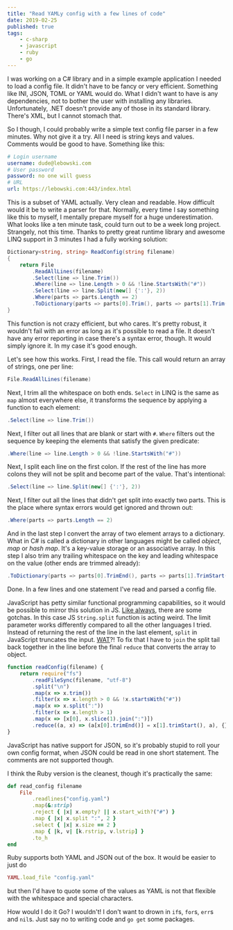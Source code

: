 ```yaml
---
title: "Read YAMLy config with a few lines of code"
date: 2019-02-25
published: true
tags:
    - c-sharp
    - javascript
    - ruby
    - go
---
```


I was working on a C# library and in a simple example application I needed to load a config file. It didn't have to be fancy or very efficient. Something like INI, JSON, TOML or YAML would do. What I didn't want to have is any dependencies, not to bother the user with installing any libraries. Unfortunately, .NET doesn't provide any of those in its standard library. There's XML, but I cannot stomach that.

So I though, I could probably write a simple text config file parser in a few minutes. Why not give it a try. All I need is string keys and values. Comments would be good to have. Something like this:

```yaml
# Login username
username: dude@lebowski.com
# User password
password: no one will guess
# URL
url: https://lebowski.com:443/index.html
```

This is a subset of YAML actually. Very clean and readable. How difficult would it be to write a parser for that. Normally, every time I say something like this to myself, I mentally prepare myself for a huge underestimation. What looks like a ten minute task, could turn out to be a week long project. Strangely, not this time. Thanks to pretty great runtime library and awesome LINQ support in 3 minutes I had a fully working solution:

```c#
Dictionary<string, string> ReadConfig(string filename)
{
    return File
        .ReadAllLines(filename)
        .Select(line => line.Trim())
        .Where(line => line.Length > 0 && !line.StartsWith("#"))
        .Select(line => line.Split(new[] {':'}, 2))
        .Where(parts => parts.Length == 2)
        .ToDictionary(parts => parts[0].Trim(), parts => parts[1].Trim());
}
```

This function is not crazy efficient, but who cares. It's pretty robust, it wouldn't fail with an error as long as it's possible to read a file. It doesn't have any error reporting in case there's a syntax error, though. It would simply ignore it. In my case it's good enough.

Let's see how this works. First, I read the file. This call would return an array of strings, one per line:

```c#
File.ReadAllLines(filename)
```

Next, I trim all the whitespace on both ends. `Select` in LINQ is the same as `map` almost everywhere else, it transforms the sequence by applying a function to each element:

```c#
.Select(line => line.Trim())
```

Next, I filter out all lines that are blank or start with `#`. `Where` filters out the sequence by keeping the elements that satisfy the given predicate:

```c#
.Where(line => line.Length > 0 && !line.StartsWith("#"))
```

Next, I split each line on the first colon. If the rest of the line has more colons they will not be split and become part of the value. That's intentional:

```c#
.Select(line => line.Split(new[] {':'}, 2))
```

Next, I filter out all the lines that didn't get split into exactly two parts. This is the place where syntax errors would get ignored and thrown out:

```c#
.Where(parts => parts.Length == 2)
```

And in the last step I convert the array of two element arrays to a dictionary. What in C# is called a dictionary in other languages might be called *object*, *map* or *hash map*. It's a key-value storage or an associative array. In this step I also trim any trailing whitespace on the key and leading whitespace on the value (other ends are trimmed already):

```c#
.ToDictionary(parts => parts[0].TrimEnd(), parts => parts[1].TrimStart());
```

Done. In a few lines and one statement I've read and parsed a config file.

JavaScript has petty similar functional programming capabilities, so it would be possible to mirror this solution in JS. [Like always](https://www.destroyallsoftware.com/talks/wat), there are some gotchas. In this case JS `String.split` function is acting weird. The limit parameter works differently compared to all the other languages I tried. Instead of returning the rest of the line in the last element, `split` in JavaScript truncates the input. [WAT](https://www.destroyallsoftware.com/talks/wat)?! To fix that I have to `join` the split tail back together in the line before the final `reduce` that converts the array to object.

```js
function readConfig(filename) {
    return require("fs")
        .readFileSync(filename, "utf-8")
        .split("\n")
        .map(x => x.trim())
        .filter(x => x.length > 0 && !x.startsWith("#"))
        .map(x => x.split(":"))
        .filter(x => x.length > 1)
        .map(x => [x[0], x.slice(1).join(":")])
        .reduce((a, x) => (a[x[0].trimEnd()] = x[1].trimStart(), a), {})
}
```

JavaScript has native support for JSON, so it's probably stupid to roll your own config format, when JSON could be read in one short statement. The comments are not supported though.

I think the Ruby version is the cleanest, though it's practically the same:

```ruby
def read_config filename
    File
        .readlines("config.yaml")
        .map(&:strip)
        .reject { |x| x.empty? || x.start_with?("#") }
        .map { |x| x.split ":", 2 }
        .select { |x| x.size == 2 }
        .map { |k, v| [k.rstrip, v.lstrip] }
        .to_h
end
```

Ruby supports both YAML and JSON out of the box. It would be easier to just do

```ruby
YAML.load_file "config.yaml"
```

but then I'd have to quote some of the values as YAML is not that flexible with the whitespace and special characters.


How would I do it Go? I wouldn't! I don't want to drown in `if`s, `for`s, `err`s and `nil`s. Just say no to writing code and `go get` some packages.

